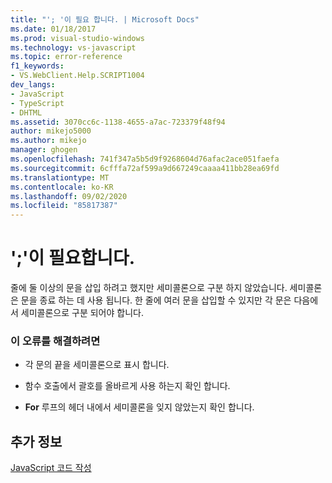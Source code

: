 ```yaml
---
title: "'; '이 필요 합니다. | Microsoft Docs"
ms.date: 01/18/2017
ms.prod: visual-studio-windows
ms.technology: vs-javascript
ms.topic: error-reference
f1_keywords:
- VS.WebClient.Help.SCRIPT1004
dev_langs:
- JavaScript
- TypeScript
- DHTML
ms.assetid: 3070cc6c-1138-4655-a7ac-723379f48f94
author: mikejo5000
ms.author: mikejo
manager: ghogen
ms.openlocfilehash: 741f347a5b5d9f9268604d76afac2ace051faefa
ms.sourcegitcommit: 6cfffa72af599a9d667249caaaa411bb28ea69fd
ms.translationtype: MT
ms.contentlocale: ko-KR
ms.lasthandoff: 09/02/2020
ms.locfileid: "85817387"
---
```

# <a name="expected-"></a>';'이 필요합니다.
줄에 둘 이상의 문을 삽입 하려고 했지만 세미콜론으로 구분 하지 않았습니다. 세미콜론은 문을 종료 하는 데 사용 됩니다. 한 줄에 여러 문을 삽입할 수 있지만 각 문은 다음에서 세미콜론으로 구분 되어야 합니다.  
  
### <a name="to-correct-this-error"></a>이 오류를 해결하려면  
  
- 각 문의 끝을 세미콜론으로 표시 합니다.  
  
- 함수 호출에서 괄호를 올바르게 사용 하는지 확인 합니다.  
  
- **For** 루프의 헤더 내에서 세미콜론을 잊지 않았는지 확인 합니다.  
  
## <a name="see-also"></a>추가 정보  
 [JavaScript 코드 작성](../../javascript/writing-javascript-code.md)
